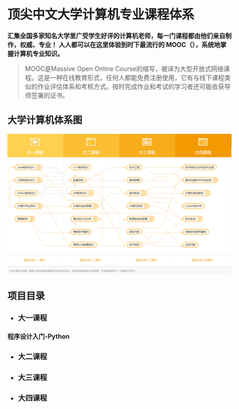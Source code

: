 # 顶尖中文大学计算机专业课程体系
**汇集全国多家知名大学里广受学生好评的计算机老师，每一门课程都由他们亲自制作，权威、专业！ 人人都可以在这里体验到时下最流行的 MOOC（），系统地掌握计算机专业知识。**
> MOOC是Massive Open Online Course的缩写，被译为大型开放式网络课程。这是一种在线教育形式，任何人都能免费注册使用，它有与线下课程类似的作业评估体系和考核方式。按时完成作业和考试的学习者还可能收获导师签署的证书。
## 大学计算机体系图

![计算机课程](resource/计算机课程体系图.png)

## 项目目录

- ### 大一课程

#### 程序设计入门-Python


- ### 大二课程


- ### 大三课程

- ### 大四课程